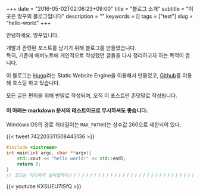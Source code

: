 +++
date = "2016-05-02T02:06:23+09:00"
title = "블로그 소개"
subtitle = "이곳은 땅꾸의 블로그입니다"
description = ""
keywords = []
tags = ["test"]
slug = "hello-world"
+++

안녕하세요. 땅꾸입니다.

개발과 관련된 포스트를 남기기 위해 블로그를 만들었습니다.  
특히, 기존에 에버노트에 개인적으로 작성했던 글들을 다시 정리하고자 하는 목적이 큽니다.

이 블로그는 [Hugo](https://gohugo.io/)라는 Static Website Engine을 이용해서 만들었고, [Github](https://github.com/)를 이용해 호스팅 하고 있습니다.

모든 글은 편의을 위해 반말로 작성되며, 오직 이 포스트만 존댓말로 작성됩니다.

#### 이 아래는 markdown 문서의 테스트이므로 무시하셔도 좋습니다.

Windows OS의 경로 최대길이는 `MAX_PATH`라는 상수값 260으로 제한되어 있다.

{{< tweet 742203311508443136 >}}

``` c++
#include <iostream>
int main(int argc, char **argv){
	std::cout << "hello world!" << std::endl;
	return 0;
}
// 코드는 어디까지 길어질까아ㅏㅏㅏㅏㅏㅏㅏㅏㅏㅏㅏㅏㅏㅏㅏㅏㅏㅏㅏㅏㅏㅏㅏㅏㅏㅏㅏㅏㅏㅏㅏㅏㅏㅏㅏㅏㅏㅏㅏㅏㅏㅏㅏㅏㅏㅏㅏㅏㅏㅏㅏㅏㅏㅏ 는 highlight.js는 자동 줄넘김이다.
```

{{< youtube KXSUEU7ISfQ >}}
